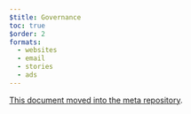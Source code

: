 ```yaml
---
$title: Governance
toc: true
$order: 2
formats:
  - websites
  - email
  - stories
  - ads
---
```




[This document moved into the meta repository](https://github.com/ampproject/meta/blob/master/GOVERNANCE.md).